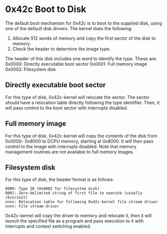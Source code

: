 # 0x42c Boot to Disk

The default boot mechanism for 0x42c is to boot to the supplied disk, using one of
the default disk drivers. The kernel does the following:

1. Allocate 512 words of memory and copy the first sector of the disk to memory.
2. Check the header to determine the image type.

The header of this disk includes one word to identify the type. These are:
0x0000: Directly executable boot sector
0x0001: Full memory image
0x0002: Filesystem disk

## Directly executable boot sector

For this type of disk, 0x42c-kernel will relocate the sector. The sector should
have a relocation table directly following the type identifier. Then, it will
pass control to the boot sector with interrupts disabled.

## Full memory image

For this type of disk, 0x42c-kernel will copy the contents of the disk from 0x0000-
0x8000 to DCPU memory, starting at 0x8000. It will then pass control to the image
with interrupts disabled. Note that memory management routines are not available to
full memory images.

## Filesystem disk

For this type of disk, the header format is as follows:

    0000: Type ID (0x0002 for filesystem disk)
    0001: Zero-delimited string of first file to execute (usually /bin/init)
    nnnn: Relocation table for following 0x42c-kernel file stream driver
    nnnn: File stream driver

0x42c-kernel will copy the driver to memory and relocate it, then it will launch the
specified file as a program and pass execution to it with interrupts and context
switching enabled.